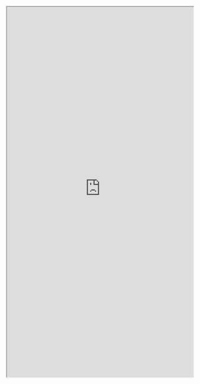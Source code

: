 <IFRAME SRC="http://virtualworldframework.freeforums.org" TITLE="Virtual World Framework Forum" width="100%" height="1000">